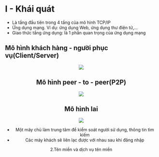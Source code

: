# I - Khái quát  
- Là tầng đầu tiên trong 4 tầng của mô hình TCP/IP 
- Ứng dụng mạng. Ví dụ:  ứng dụng Web, ứng dụng thư điện tử,...
- Giao thức tầng ứng dụng: là 1 phần quan trọng của ứng dụng mạng

## Mô hình khách hàng - người phục vụ(Client/Server)

<center> <img src = "../../images/Network/client-server.png"> 

## Mô hình peer - to - peer(P2P)

<center> <img src = "../../images/Network/Peer-to-peer.jpg"> 

## Mô hình lai 

<center> <img src = "../../images/Network/mô hình lai.png">

- Một máy chủ làm trung tâm để kiểm soát người sử dụng, thông tin tìm kiếm 
- Các máy khách sẽ liên lạc được với nhau sau khi đăng nhập

2.Tên miền và dịch vụ tên miền
